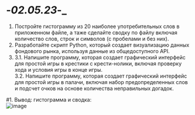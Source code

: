 # -_02.05.23_-_
1. Постройте гистограмму из 20 наиболее употребительных слов в приложенном файле, а таже сделайте сводку по файлу включая количество слов, строк и символов (с пробелами и без них).
2. Разработайте скрипт Python, который создает визуализацию данных фондового рынка, используя данные из общедоступного API.
3. 
   3.1. Напишите программу, которая создает графический интерфейс для простой игры в крестики с крести-нолики, включая проверку хода и условия игры в конце игры.\
   3.2. Напишите программу, которая создает графический интерфейс для простой игры в палачи, включая набор предопределенных слов и подсчет очков на основе количества неправильных догадок.
   
#1. Вывод:
гистограмма и сводка:\
![image](https://user-images.githubusercontent.com/114482797/235775836-0bb82b57-608b-4b8e-9f6e-482efb70bc26.png)
